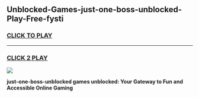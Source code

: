 
## Unblocked-Games-just-one-boss-unblocked-Play-Free-fysti
<h3>
<a href="https://premium76.site?title=just-one-boss-unblocked&ref=18A1">CLICK TO PLAY</a></h3>
<hr>

<h3>
<a href="https://premium76.site?title=just-one-boss-unblocked&ref=18A1">CLICK 2 PLAY</a>
  
</h3>

<a href="https://premium76.site?title=just-one-boss-unblocked&ref=18A1"><img src="https://clearcache.store/games.png"></a>


**just-one-boss-unblocked games unblocked: Your Gateway to Fun and Accessible Online Gaming**
